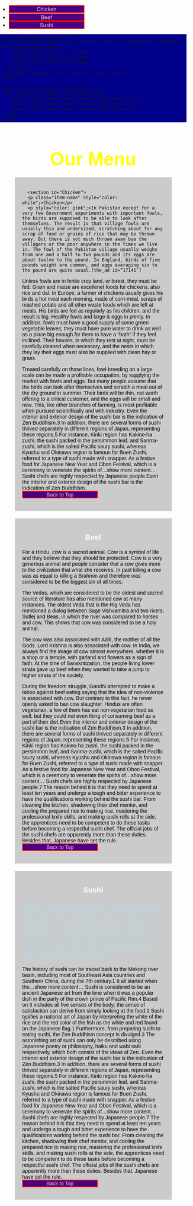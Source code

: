 <!DOCTYPE html>
<html>
<head>
  <meta name="viewport" content="width=device-width, initial-scale=1">
  <link rel="stylesheet" href="https://maxcdn.bootstrapcdn.com/bootstrap/3.3.7/css/bootstrap.min.css">
  <script src="https://ajax.googleapis.com/ajax/libs/jquery/3.3.1/jquery.min.js"></script>
  <script src="https://maxcdn.bootstrapcdn.com/bootstrap/3.3.7/js/bootstrap.min.js"></script>
  <meta name="viewport" content="width=device-width, initial-scale=1">
<link rel="stylesheet" type="text/css" href="style.css">


<title>Module 3</title>

<style>

  body {
      background-image: url("https://tse2.mm.bing.net/th?id=OIP.swpegETBEP-KfwtSyijW2gHaEK&pid=Api&P=0");

      background-size: 1273px;
      margin: 0;
      padding: 0;

    }


    header li {
      list-style: none; /* using this, there will be no bulletins shown in the browser */
      background-color: blue; /* from this till curly bracket, box of the box will be created */
      padding: 10px 10px 10px 10px ; /* top right bottom left */
      border: 2px solid green;
      margin: .5px;
      width: 240px; 
       
    }

    a:link , a:visited /* in this, box will be created of the link */
    {
      text-decoration: none;
      background-color: indigo;
      border: 2px solid red;
      color: pink;
      display: block;
      width: 200px;
      text-align: center;
      margin-bottom: .5px;
      box-sizing: content-box;  /*this can be border-box also */

    }

    a:hover , a:active
    {
      background-color: lime;
      color: red;}


  .container-fluid{  T
  margin: 0;
  padding: 0;
}

.navbar{
  border-radius: 0px;
  background-color: darkblue;
}

.navbar-brand{
  font-size: 35px;
  color: white;
  padding-left: 0px;
  margin-top: 0px;
}

.navbar-brand:hover{
  color: red;

}

.nav{
  margin: 0;
  padding: 0;
}

.navbar-nav{
  font-size: 25px;
  text-align: center;
  margin: 0;
  padding: 0;
}

.navbar-toggle{
  border: 2px solid black;
  margin-right: 25px;
}

.icon-bar{
  background-color: red;
}


.main-title{
  margin-bottom: 15px;
  text-align: center;
  color: #ff4532;
  font-size: 50px;
  font-family: "Comic Sans MS", cursive, sans-serif;
  font-weight: bold;
}

li{
  box-sizing: border-box;
  width: 100%;
}

.menu-item{
  padding: 0;
  margin: 0;
  width: 100%;
  background-color: white;
  border-bottom: 1px solid white;
  color: black;
  display: block;
}

.menu-item:hover{
  background-color: rgba(0,0,0,0.9);
  color: rgba(0,0,0,0.4);
}



.row{
  margin: 20px;
}

.content-box{
  margin: 20px;
  width: auto;
  height: auto;
  color: black;
  background-color: rgba(0,0,0,0.2);
  font-family: "Comic Sans MS", cursive, sans-serif;
  padding: 20px;
}

.item-name{
  text-align: center;
  font-size: 20px;
  font-weight: bold;
}

#top{

}

</style>
</head>
<body>

  <section id="top">
  <ul>
    <li><a href="#Chicken">Chicken</a></li>
    <li><a href="#Beef" target="_blank">Beef</a></li>
    <li><a href="#Sushi" target="_blank">Sushi</a></li>
    
  </ul>
</section>

<nav class="navbar" >
  <div class="container-fluid">

    <div class="navbar-header">
      <button type="button" class="navbar-toggle" data-toggle="collapse" data-target="#myNavbar">
        <span class="icon-bar"></span>
        <span class="icon-bar"></span>
        <span class="icon-bar"></span> 
      </button>
      <a class="navbar-brand" href="#">Food, LLC</a>
    </div>

    <div class="collapse" id="myNavbar">
      <ul class="nav navbar-nav visible-xs">
        <li><a class="menu-item" href="#">Chicken</a></li>
        <li><a class="menu-item" href="#">Beef</a></li> 
        <li><a class="menu-item" href="#">Sushi</a></li> 
      </ul>
    </div>

  </div>
</nav>

<h1 class="main-title" style="color: yellow";>Our Menu</h1>



<div class="row">

  <div class="col-lg-4 col-md-6 col-sm-12">
    <div class="content-box">

      <section id="Chicken">
      <p class="item-name" style="color: white";>Chicken</p>
      <p style="color: pink";>In Pakistan except for a very few Government experiments with important fowls, the birds are supposed to be able to look after themselves. The result is that village fowls are usually thin and undersized, scratching about for any scrap of food or grains of rice that may be thrown away, But there is not much thrown away bye the villagers or the poor anywhere in the times we live in. The fowl of the Pakistan village usually weighs from one and a half to two pounds and its eggs are about twelve to the pound. In England, birds of five pounds weight are common, and eggs averaging six to the pound are quite usual.[the_ad id=”17141″]

Unless fowls are in fertile crop land, or forest, they must be fed. Gram and maize are excellenet foods for chickens, also rice and dal. In Europe, a farmer of chickens usually gives his birds a hot meal each morning, made of corn-meal, scraps of mashed potato and all other waste foods which are left at meals. His birds are fed as regularly as his children, and the result is big. Healthy fowls and large & eggs in plenty. In addition, fowls must have a good supply of some green vegetable leaves; they must have pure water to drink as well as a place big enough for them to have a “bath” if they feel inclined. Their houses, in which they rest at night, must be carefully cleaned when necessary, and the nests in which they lay their eggs must also be supplied with clean hay or grass.

Treated carefully on those lines, fowl-breeding on a large scale can be made a profitable occupation, by supplying the market with fowls and eggs. But many people assume that the birds can look after themselves and scratch a meal out of the dry ground in summer. Their birds will be thin, not worth offering to a critical customer, and the eggs will be small and new. This, like other branches of farming, is most profitable when pursued scientifically and with industry. Even the interior and exterior design of the sushi bar is the indication of Zen Buddhism.3 In addition, there are several forms of sushi thrived separately in different regions of Japan, representing these regions.5 For instance, Kinki region has Kakino-ha zushi, the sushi packed in the persimmon leaf, and Sanma-zushi, which is the salted Pacific saury sushi, whereas Kyushu and Okinawa region is famous for Buen Zushi, referred to a type of sushi made with snapper. As a festive food for Japanese New Year and Obon Festival, which is a ceremony to venerate the spirits of…show more content…
Sushi chefs are highly respected by Japanese people.Even the interior and exterior design of the sushi bar is the indication of Zen Buddhism.<a href="#top">Back to Top</a></p>
    </section>
    </div>
  </div>

  <div class="col-lg-4 col-md-6 col-sm-12">
    <div class="content-box">
      <section id="Beef">
      <p class="item-name" style="color: white";>Beef</p>
      <p>For a Hindu, cow is a sacred animal. Cow is a symbol of life and they believe that they should be protected. Cow is a very generous animal and people consider that a cow gives more to the civilization that what she receives. In past killing a cow was as equal to killing a Brahmin and therefore was considered to be the biggest sin of all times.

The Vedas, which are considered to be the oldest and sacred source of literature has also mentioned cow at many instances. The oldest Veda that is the Rig Veda has mentioned a dialog between Sage Vishvamitra and two rivers, Sutlej and Beas, in which the river was compared to horses and cow. This shows that cow was considered to be a holy animal.

The cow was also associated with Aditi, the mother of all the Gods. Lord Krishna is also associated with cow. In India, we always find the image of cow almost everywhere, whether it is a shop or a temple, with garland and flowers as a sign of faith. At the time of Sanskritization, the people living lower strata gave up beef when they wanted to take a jump to higher strata of the society.

During the freedom struggle, Gandhi attempted to make a taboo against beef eating saying that the idea of non-violence is associated with cow. But contrary to this fact, he never openly asked to ban cow slaughter. Hindus are often vegetarian, a few of them has eat non-vegetarian food as well, but they could not even thing of consuming beef as a part of their diet.Even the interior and exterior design of the sushi bar is the indication of Zen Buddhism.3 In addition, there are several forms of sushi thrived separately in different regions of Japan, representing these regions.5 For instance, Kinki region has Kakino-ha zushi, the sushi packed in the persimmon leaf, and Sanma-zushi, which is the salted Pacific saury sushi, whereas Kyushu and Okinawa region is famous for Buen Zushi, referred to a type of sushi made with snapper. As a festive food for Japanese New Year and Obon Festival, which is a ceremony to venerate the spirits of…show more content…
Sushi chefs are highly respected by Japanese people.7 The reason behind it is that they need to spend at least ten years and undergo a tough and bitter experience to have the qualifications working behind the sushi bar. From cleaning the kitchen, shadowing their chef mentor, and cooling the prepared rice to making rice, mastering the professional knife skills, and making sushi rolls at the side, the apprentices need to be competent to do these tasks before becoming a respectful sushi chef. The official jobs of the sushi chefs are apparently more than these duties. Besides that, Japanese have set the rule.<a href="#top">Back to Top</a></p>
    </section>
    </div>
  </div>


  <div class="col-lg-4 col-md-12 col-sm-12">
    <div class="content-box">
      <section id="Sushi">
      <p class="item-name" style="color: white";>Sushi</p>
      <p style="color: lightblue";>Sushi is a Japanese cuisine consisting of vinegared rice and different seafood as the main ingredient while vegetables or other ingredients are sometimes used as well. Sushi has undergone intense and spectacular modern transformation. Nonetheless, the only unchanged ingredient that all types of sushi have is rice as the name of sushi literally means “vinegar rice”.1 In this paper, the history of sushi, its cultural importance in Japan, and its value to Japanese people so context in Japan are unfolded based on the information gathered from eight credible articles. 

The history of sushi can be traced back to the Mekong river basin, including most of Southeast Asia countries and Southern China, during the 7th century.1 It all started when the…show more content…
Sushi is considered to be an ancient Japanese art from the time when it was a popular dish in the party of the crown prince of Pacific Rim.4 Based on It includes all five senses of the body; the sense of satisfaction can derive from simply looking at the food.1 Sushi typifies a national art of Japan by interpreting the white of the rice and the red color of the fish as the white and red found on the Japanese flag.1  Furthermore, from preparing sushi to eating sushi, the Zen Buddhism concept is divulged.3 The astonishing art of sushi can only be described using Japanese poetry or philosophy, haiku and wabi sabi respectively, which both consist of the ideas of Zen. Even the interior and exterior design of the sushi bar is the indication of Zen Buddhism.3 In addition, there are several forms of sushi thrived separately in different regions of Japan, representing these regions.5 For instance, Kinki region has Kakino-ha zushi, the sushi packed in the persimmon leaf, and Sanma-zushi, which is the salted Pacific saury sushi, whereas Kyushu and Okinawa region is famous for Buen Zushi, referred to a type of sushi made with snapper. As a festive food for Japanese New Year and Obon Festival, which is a ceremony to venerate the spirits of…show more content…
Sushi chefs are highly respected by Japanese people.7 The reason behind it is that they need to spend at least ten years and undergo a tough and bitter experience to have the qualifications working behind the sushi bar. From cleaning the kitchen, shadowing their chef mentor, and cooling the prepared rice to making rice, mastering the professional knife skills, and making sushi rolls at the side, the apprentices need to be competent to do these tasks before becoming a respectful sushi chef. The official jobs of the sushi chefs are apparently more than these duties. Besides that, Japanese have set the rule.<a href="#top">Back to Top</a></p>
    </section>
    </div>
  </div>

</div>


</body>
</html>
